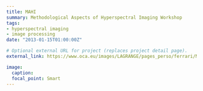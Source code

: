 ```yaml
---
title: MAHI
summary: Methodological Aspects of Hyperspectral Imaging Workshop
tags:
- hyperspectral imaging
- image processing
date: "2013-01-15T01:00:00Z"

# Optional external URL for project (replaces project detail page).
external_link: https://www.oca.eu/images/LAGRANGE/pages_perso/ferrari/MAHI/index.html

image:
  caption: 
  focal_point: Smart
---
```

